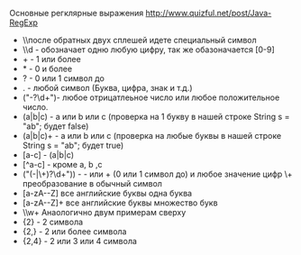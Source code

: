 Основные регклярные выражения http://www.quizful.net/post/Java-RegExp
- \\\после обратных двух сплешей идете специальный символ
- \\\d - обозначает одню любую цифру, так же обазоначается  [0-9]
- \+ - 1 или более
- \* - 0 и более
- ? - 0 или 1 символ до
- . - любой символ (Буква, цифра, знак и т.д.)
- ("-?\\d+")- любое отрицатлеьное число или любое положительное число.
- (a|b|c)  -  a или b или c (проверка на 1 букву в нашей строке String s = "ab"; будет false)
- (a|b|c)+  -  a или b или c (проверка на любые буквы в нашей строке String s = "ab"; будет true)
- [a-c] - (a|b|c)
- [^a-c] - кроме a, b ,c
- ("(-|\\+)?\\d+")) -  - или + (0 или 1 символ до) и любое значение цифр \\+ преобразование в обычный символ
- [a-zA--Z]   все английские буквы одна буква
- [a-zA--Z]+  все английские буквы множество букв
- \\\w+ Анаологично двум примерам сверху 
- {2} - 2 символа
- {2,} - 2 или более символа
- {2,4} - 2 или 3 или 4 символа
